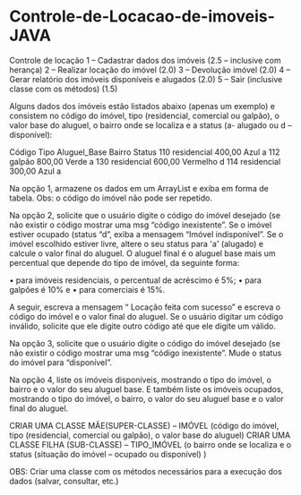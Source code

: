 # Controle-de-Locacao-de-imoveis-JAVA
Controle de locação
1 – Cadastrar dados dos imóveis (2.5 – inclusive com herança)
2 – Realizar locação do imóvel (2.0)
3 – Devolução imóvel (2.0)
4 – Gerar relatório dos imóveis disponíveis e alugados (2.0)
5 – Sair (inclusive classe com os métodos) (1.5)

Alguns dados dos imóveis estão listados abaixo (apenas um exemplo) e consistem no código do imóvel, tipo (residencial, comercial ou galpão), o valor base do aluguel, o bairro onde se localiza e a status (a- alugado ou d – disponível):

Código	Tipo		Aluguel_Base		Bairro		Status
110		residencial	400,00			Azul		 a
112		galpão		800,00			Verde		 a
130		residencial	600,00			Vermelho	 d
114		residencial	300,00			Azul		 a

Na opção 1, armazene os dados em um ArrayList e exiba em forma de tabela. Obs:  o código do imóvel não pode ser repetido.

Na opção 2, solicite que o usuário digite o código do imóvel desejado (se não existir o código mostrar uma msg “código inexistente”. Se o imóvel estiver ocupado (status “d”, exiba a mensagem “Imóvel indisponível”. Se o imóvel escolhido estiver livre, altere o seu status para 'a' (alugado) e calcule o valor final do aluguel. O aluguel final é o aluguel base mais um percentual que depende do tipo de imóvel, da seguinte forma:

•	para imóveis residenciais, o percentual de acréscimo é 5%;
•	para galpões é 10% e
•	para comerciais é 15%.

A seguir, escreva a mensagem “ Locação feita com sucesso” e escreva o código do imóvel e o valor final do aluguel. Se o usuário digitar um código inválido, solicite que ele digite outro código até que ele digite um válido.

Na opção 3, solicite que o usuário digite o código do imóvel desejado (se não existir o código mostrar uma msg “código inexistente”. Mude o status do imóvel para “disponível”.

Na opção 4, liste os imóveis disponíveis, mostrando o tipo do imóvel, o bairro e o valor do seu aluguel base. E também liste os imóveis ocupados, mostrando o tipo do imóvel, o bairro, o valor do seu aluguel base e o valor final do aluguel.

CRIAR UMA CLASSE MÃE(SUPER-CLASSE) – IMÓVEL (código do imóvel, tipo (residencial, comercial ou galpão), o valor base do aluguel)
CRIAR UMA CLASSE FILHA (SUB-CLASSE) – TIPO_IMÓVEL (o bairro onde se localiza e o status (situação do imóvel – ocupado ou disponível) )

OBS:  Criar uma classe com os métodos necessários para a execução dos dados (salvar, consultar, etc.)
